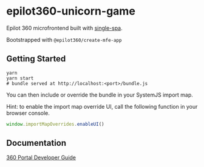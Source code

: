 # epilot360-unicorn-game

Epilot 360 microfrontend built with [single-spa](https://single-spa.js.org/).

Bootstrapped with `@epilot360/create-mfe-app`

## Getting Started

```
yarn
yarn start
# bundle served at http://localhost:<port>/bundle.js
```

You can then include or override the bundle in your SystemJS import map.

Hint: to enable the import map override UI, call the following function in your browser console.

```javascript
window.importMapOverrides.enableUI()
```

## Documentation

[360 Portal Developer Guide](https://e-pilot.atlassian.net/wiki/spaces/EO/pages/5282168841/Developer+Reference+Guide+-+360+Portal)
